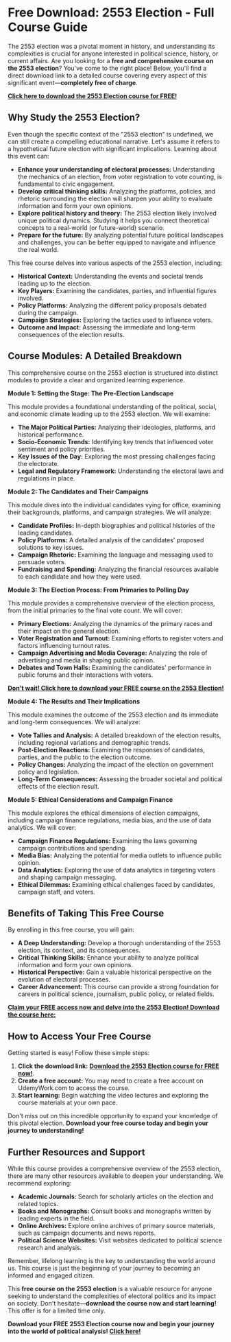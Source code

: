 # Free Download: 2553 Election - Full Course Guide

The 2553 election was a pivotal moment in history, and understanding its complexities is crucial for anyone interested in political science, history, or current affairs. Are you looking for a **free and comprehensive course on the 2553 election**? You've come to the right place! Below, you'll find a direct download link to a detailed course covering every aspect of this significant event—**completely free of charge**.

[**Click here to download the 2553 Election course for FREE!**](https://udemywork.com/2553-election)

## Why Study the 2553 Election?

Even though the specific context of the "2553 election" is undefined, we can still create a compelling educational narrative. Let's assume it refers to a hypothetical future election with significant implications. Learning about this event can:

*   **Enhance your understanding of electoral processes:** Understanding the mechanics of an election, from voter registration to vote counting, is fundamental to civic engagement.
*   **Develop critical thinking skills:** Analyzing the platforms, policies, and rhetoric surrounding the election will sharpen your ability to evaluate information and form your own opinions.
*   **Explore political history and theory:** The 2553 election likely involved unique political dynamics. Studying it helps you connect theoretical concepts to a real-world (or future-world) scenario.
*   **Prepare for the future:** By analyzing potential future political landscapes and challenges, you can be better equipped to navigate and influence the real world.

This free course delves into various aspects of the 2553 election, including:

*   **Historical Context:** Understanding the events and societal trends leading up to the election.
*   **Key Players:** Examining the candidates, parties, and influential figures involved.
*   **Policy Platforms:** Analyzing the different policy proposals debated during the campaign.
*   **Campaign Strategies:** Exploring the tactics used to influence voters.
*   **Outcome and Impact:** Assessing the immediate and long-term consequences of the election results.

## Course Modules: A Detailed Breakdown

This comprehensive course on the 2553 election is structured into distinct modules to provide a clear and organized learning experience.

**Module 1: Setting the Stage: The Pre-Election Landscape**

This module provides a foundational understanding of the political, social, and economic climate leading up to the 2553 election. We will examine:

*   **The Major Political Parties:** Analyzing their ideologies, platforms, and historical performance.
*   **Socio-Economic Trends:** Identifying key trends that influenced voter sentiment and policy priorities.
*   **Key Issues of the Day:** Exploring the most pressing challenges facing the electorate.
*   **Legal and Regulatory Framework:** Understanding the electoral laws and regulations in place.

**Module 2: The Candidates and Their Campaigns**

This module dives into the individual candidates vying for office, examining their backgrounds, platforms, and campaign strategies. We will analyze:

*   **Candidate Profiles:** In-depth biographies and political histories of the leading candidates.
*   **Policy Platforms:** A detailed analysis of the candidates' proposed solutions to key issues.
*   **Campaign Rhetoric:** Examining the language and messaging used to persuade voters.
*   **Fundraising and Spending:** Analyzing the financial resources available to each candidate and how they were used.

**Module 3: The Election Process: From Primaries to Polling Day**

This module provides a comprehensive overview of the election process, from the initial primaries to the final vote count. We will cover:

*   **Primary Elections:** Analyzing the dynamics of the primary races and their impact on the general election.
*   **Voter Registration and Turnout:** Examining efforts to register voters and factors influencing turnout rates.
*   **Campaign Advertising and Media Coverage:** Analyzing the role of advertising and media in shaping public opinion.
*   **Debates and Town Halls:** Examining the candidates' performance in public forums and their interactions with voters.

[**Don't wait! Click here to download your FREE course on the 2553 Election!**](https://udemywork.com/2553-election)

**Module 4: The Results and Their Implications**

This module examines the outcome of the 2553 election and its immediate and long-term consequences. We will analyze:

*   **Vote Tallies and Analysis:** A detailed breakdown of the election results, including regional variations and demographic trends.
*   **Post-Election Reactions:** Examining the responses of candidates, parties, and the public to the election outcome.
*   **Policy Changes:** Analyzing the impact of the election on government policy and legislation.
*   **Long-Term Consequences:** Assessing the broader societal and political effects of the election result.

**Module 5: Ethical Considerations and Campaign Finance**

This module explores the ethical dimensions of election campaigns, including campaign finance regulations, media bias, and the use of data analytics. We will cover:

*   **Campaign Finance Regulations:** Examining the laws governing campaign contributions and spending.
*   **Media Bias:** Analyzing the potential for media outlets to influence public opinion.
*   **Data Analytics:** Exploring the use of data analytics in targeting voters and shaping campaign messaging.
*   **Ethical Dilemmas:** Examining ethical challenges faced by candidates, campaign staff, and voters.

## Benefits of Taking This Free Course

By enrolling in this free course, you will gain:

*   **A Deep Understanding:** Develop a thorough understanding of the 2553 election, its context, and its consequences.
*   **Critical Thinking Skills:** Enhance your ability to analyze political information and form your own opinions.
*   **Historical Perspective:** Gain a valuable historical perspective on the evolution of electoral processes.
*   **Career Advancement:** This course can provide a strong foundation for careers in political science, journalism, public policy, or related fields.

[**Claim your FREE access now and delve into the 2553 Election! Download the course here:**](https://udemywork.com/2553-election)

## How to Access Your Free Course

Getting started is easy! Follow these simple steps:

1.  **Click the download link:** [**Download the 2553 Election course for FREE now!**](https://udemywork.com/2553-election).
2.  **Create a free account:** You may need to create a free account on UdemyWork.com to access the course.
3.  **Start learning:** Begin watching the video lectures and exploring the course materials at your own pace.

Don't miss out on this incredible opportunity to expand your knowledge of this pivotal election. **Download your free course today and begin your journey to understanding!**

## Further Resources and Support

While this course provides a comprehensive overview of the 2553 election, there are many other resources available to deepen your understanding. We recommend exploring:

*   **Academic Journals:** Search for scholarly articles on the election and related topics.
*   **Books and Monographs:** Consult books and monographs written by leading experts in the field.
*   **Online Archives:** Explore online archives of primary source materials, such as campaign documents and news reports.
*   **Political Science Websites:** Visit websites dedicated to political science research and analysis.

Remember, lifelong learning is the key to understanding the world around us. This course is just the beginning of your journey to becoming an informed and engaged citizen.

This **free course on the 2553 election** is a valuable resource for anyone seeking to understand the complexities of electoral politics and its impact on society. Don't hesitate—**download the course now and start learning!** This offer is for a limited time only.

**Download your FREE 2553 Election course now and begin your journey into the world of political analysis! [Click here!](https://udemywork.com/2553-election)**
